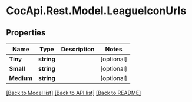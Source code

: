 ﻿# CocApi.Rest.Model.LeagueIconUrls

## Properties

Name | Type | Description | Notes
------------ | ------------- | ------------- | -------------
**Tiny** | **string** |  | [optional] 
**Small** | **string** |  | [optional] 
**Medium** | **string** |  | [optional] 

[[Back to Model list]](../../README.md#documentation-for-models) [[Back to API list]](../../README.md#documentation-for-api-endpoints) [[Back to README]](../../README.md)

